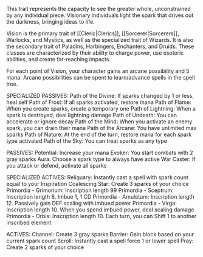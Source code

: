 This trait represents the capacity to see the greater whole, unconstrained by any individual piece. Visionary individuals light the spark that drives out the darkness, bringing ideas to life.

Vision is the primary trait of [[Cleric|Clerics]], [[Sorcerer|Sorcerers]], Warlocks, and Mystics, as well as the specialized trait of Wizards. It is also the secondary trait of Paladins, Harbingers, Enchanters, and Druids. These classes are characterized by their ability to charge power, use esoteric abilities, and create far-reaching impacts.

For each point of Vision, your character gains an arcane possibility and 5 mana. Arcane possibilities can be spent to learn/advance spells in the spell tree. 

SPECIALIZED PASSIVES:
Path of the Divine: If sparks changed by 1 or less, heal self
Path of Frost: If all sparks activated, restore mana
Path of Flame: When you create sparks, create a temporary one
Path of Lightning: When a spark is destroyed, deal lightning damage
Path of Undeath: You can accelerate or ignore decay
Path of the Mind: When you activate an enemy spark, you can drain their mana
Path of the Arcane: You have unlimited max sparks
Path of Nature: At the end of the turn, restore mana for each spark type activated
Path of the Sky: You can treat sparks as any type

PASSIVES:
Potential: Increase your mana
Evoker: You start combats with 2 gray sparks
Aura: Choose a spark type to always have active
War Caster: If you attack or defend, activate all sparks

SPECIALIZED ACTIVES:
Reliquary: Instantly cast a spell with spark count equal to your Inspiration
Coalescing Star: Create 3 sparks of your choice
Primordia - Grimorium: Inscription length 99
Primordia - Sceptrum: Inscription length 8. Imbue 1, 1 CD
Primordia - Amuletum: Inscription length 12. Passively gain DEF scaling with imbued power
Primordia - Virga: Inscription length 10. When you spend imbued power, deal scaling damage
Primordia - Orbis: Inscription length 10. Each turn, you can Shift 1 to another inscribed element

ACTIVES:
Channel: Create 3 gray sparks
Barrier: Gain block based on your current spark count
Scroll: Instantly cast a spell force 1 or lower spell
Pray: Create 2 sparks of your choice